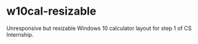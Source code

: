 # w10cal-resizable
Unresponsive but resizable Windows 10 calculator layout for step 1 of CS Internship.

